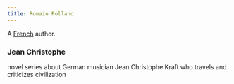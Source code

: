 ```yaml
---
title: Romain Rolland
---
```


A [French](../index.html) author.

### Jean Christophe

novel series about German musician Jean Christophe Kraft who travels and criticizes civilization
